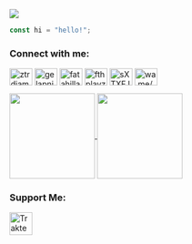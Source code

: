 <a href="https://discordapp.com/users/776443229893034064"><img align="center" src="https://discord.c99.nl/widget/theme-2/776443229893034064.png"/></a> 
 </p>

``` javascript
const hi = "hello!";
```

### Connect with me:
<p align="left">
<a href="https://twitter.com/ztrdiamond" target="blank"><img align="center" src="https://raw.githubusercontent.com/rahuldkjain/github-profile-readme-generator/master/src/images/icons/Social/twitter.svg" alt="ztrdiamond" height="30" width="40" /></a>
<a href="https://fb.com/gelapnjerr" target="blank"><img align="center" src="https://raw.githubusercontent.com/rahuldkjain/github-profile-readme-generator/master/src/images/icons/Social/facebook.svg" alt="gelapnjerr" height="30" width="40" /></a>
<a href="https://instagram.com/fatahillah_a.m" target="blank"><img align="center" src="https://raw.githubusercontent.com/rahuldkjain/github-profile-readme-generator/master/src/images/icons/Social/instagram.svg" alt="fatahillah_a.m" height="30" width="40" /></a>
<a href="https://www.youtube.com/@fthplayz" target="blank"><img align="center" src="https://raw.githubusercontent.com/rahuldkjain/github-profile-readme-generator/master/src/images/icons/Social/youtube.svg" alt="fthplayz" height="30" width="40" /></a>
<a href="https://discord./invite/https://discord.gg/sXTXFJZQtR" target="blank"><img align="center" src="https://raw.githubusercontent.com/rahuldkjain/github-profile-readme-generator/master/src/images/icons/Social/discord.svg" alt="sXTXFJZQtR" height="30" width="40" /></a>
<a href="https://wa.me/6285697103902" target="blank"><img align="center" src="https://raw.githubusercontent.com/rahuldkjain/github-profile-readme-generator/master/src/images/icons/Social/whatsapp.svg" alt="wa.me/6285697103902" height="30" width="40" /></a>
</p>

<a href="https://github.com/ZTRdiamond">
  <img height=150 align="center" src="https://github-readme-stats.vercel.app/api?username=ZTRdiamond&bg_color=101010&title_color=ffffff&text_color=ffffff&border_color=01bdff&border=3" />
</a>

<a href="https://github.com/ZTRdiamond">
  <img height=150 align="center" src="https://github-readme-stats.vercel.app/api/top-langs?username=ZTRdiamond&layout=compact&langs_count=10&card_width=320&bg_color=101010&title_color=ffffff&text_color=ffffff&border_color=01bdff&border=3" />
</a>

### Support Me:
<a href="https://trakteer.id/zanixongroup/tip" target="_blank"><img id="wse-buttons-preview" src="https://cdn.trakteer.id/images/embed/trbtn-red-1.png" height="40" style="border:0px;height:40px;" alt="Trakteer Saya"></a>